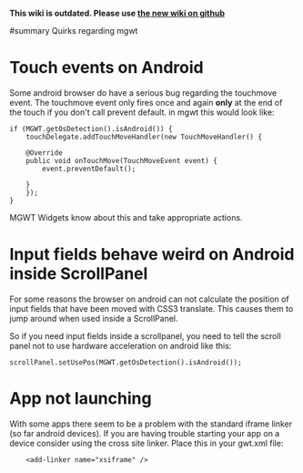 **This wiki is outdated. Please use [the new wiki on github](https://github.com/mgwt/mgwt/wiki)**

#summary Quirks regarding mgwt

# Touch events on Android #

Some android browser do have a serious bug regarding the touchmove event. The touchmove event only fires once and again **only** at the end of the touch if you don't call prevent default.
in mgwt this would look like:

```
if (MGWT.getOsDetection().isAndroid()) {
	touchDelegate.addTouchMoveHandler(new TouchMoveHandler() {

	@Override
	public void onTouchMove(TouchMoveEvent event) {
		event.preventDefault();

	}
	});
}
```

MGWT Widgets know about this and take appropriate actions.

# Input fields behave weird on Android inside ScrollPanel #
For some reasons the browser on android can not calculate the position of input fields that have been moved with CSS3 translate.  This causes them to jump around when used inside a ScrollPanel.

So if you need input fields inside a scrollpanel, you need to tell the scroll panel not to use hardware acceleration on android like this:

```
scrollPanel.setUsePos(MGWT.getOsDetection().isAndroid());

```


# App not launching #
With some apps there seem to be a problem with the standard iframe linker (so far android devices). If you are having trouble starting your app on a device consider using the cross site linker. Place this in your gwt.xml file:
```
    <add-linker name="xsiframe" />		
```